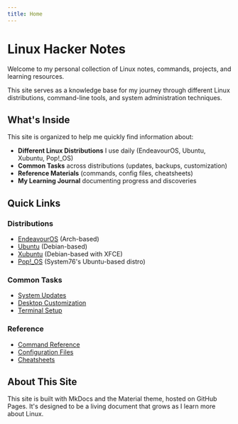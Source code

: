 ```yaml
---
title: Home
---
```


# Linux Hacker Notes

Welcome to my personal collection of Linux notes, commands, projects, and learning resources.

This site serves as a knowledge base for my journey through different Linux distributions, command-line tools, and system administration techniques.

## What's Inside

This site is organized to help me quickly find information about:

- **Different Linux Distributions** I use daily (EndeavourOS, Ubuntu, Xubuntu, Pop!_OS)
- **Common Tasks** across distributions (updates, backups, customization)
- **Reference Materials** (commands, config files, cheatsheets)
- **My Learning Journal** documenting progress and discoveries

## Quick Links

### Distributions
- [EndeavourOS](distributions/arch-based/endeavoros/index.md) (Arch-based)
- [Ubuntu](distributions/debian-based/ubuntu/index.md) (Debian-based)
- [Xubuntu](distributions/debian-based/xubuntu/index.md) (Debian-based with XFCE)
- [Pop!_OS](distributions/debian-based/pop-os/index.md) (System76's Ubuntu-based distro)

### Common Tasks
- [System Updates](tasks/system-maintenance/updates.md)
- [Desktop Customization](tasks/customization/desktop-environments.md)
- [Terminal Setup](tasks/customization/terminal.md)

### Reference
- [Command Reference](reference/commands/index.md)
- [Configuration Files](reference/config-files/etc-explained.md)
- [Cheatsheets](reference/cheatsheets/bash.md)

## About This Site

This site is built with MkDocs and the Material theme, hosted on GitHub Pages. It's designed to be a living document that grows as I learn more about Linux.